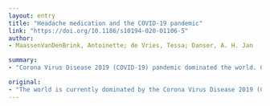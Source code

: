 ```yaml
---
layout: entry
title: "Headache medication and the COVID-19 pandemic"
link: "https://doi.org/10.1186/s10194-020-01106-5"
author:
- MaassenVanDenBrink, Antoinette; de Vries, Tessa; Danser, A. H. Jan

summary:
- "Corona Virus Disease 2019 (COVID-19) pandemic dominated the world. Concomitant concern has arisen in relation to headache treatment. There is no reason to abandon treatment of headache patients with RAS inhibitors or ibuprofen. A putative link between the use of certain drugs, such as Renin-Angiotensin System (RAS) inhibitors and increased risk for COVID19 infection."

original:
- "The world is currently dominated by the Corona Virus Disease 2019 (COVID-19) pandemic. Besides the obvious concerns about limitation of virus spread and providing the best possible care to infected patients, a concomitant concern has now arisen in view of a putative link between the use of certain drugs, such as Renin-Angiotensin System (RAS) inhibitors and ibuprofen, and an increased risk for COVID-19 infection. We here discuss this concern in relation to headache treatment and conclude that, based on current evidence, there is no reason to abandon treatment of headache patients with RAS inhibitors or ibuprofen."
---
```


